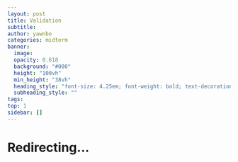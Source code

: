 ```yaml
---
layout: post
title: Validation
subtitle:
author: yawnbo
categories: midterm
banner:
  image:
  opacity: 0.618
  background: "#000"
  height: "100vh"
  min_height: "38vh"
  heading_style: "font-size: 4.25em; font-weight: bold; text-decoration: underline"
  subheading_style: ""
tags: 
top: 1
sidebar: []
---
```

<!DOCTYPE html>
<html lang="en">
<head>
    <title>Archive</title>
    <meta name="viewport" content="width=device-width">
    <meta charset="utf-8">
    <meta http-equiv="refresh" content="3; URL=https://yawnbo.github.io/site/midterm/2024/02/03/Validation.html" >

</head>
    <body>
        <h1>Redirecting...</h1>
    </body>
</html>